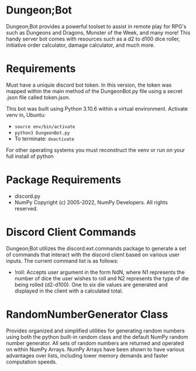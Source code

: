 # Dungeon;Bot
Dungeon;Bot provides a powerful toolset to assist in remote play for RPG's such as Dungeons and Dragons, Monster of the Week, and many more! This handy server bot comes with resources such as a d2 to d100 dice roller, initiative order calculator, damage calculator, and much more.

# Requirements
Must have a uniquie discord bot token. In this version, the token was mapped within the main method of the DungeonBot.py file using a secret .json file called token.json.

This bot was built using Python 3.10.6 within a virtual environment. Activate venv in,
Ubuntu:
 - ```source env/bin/activate```
 - ```python3 DungeonBot.py```
 - To terminate: ```deactivate```

For other operating systems you must reconstruct the venv or run on your full install of python

# Package Requirements
 - discord.py
 - NumPy
 Copyright (c) 2005-2022, NumPy Developers.
 All rights reserved.
 
# Discord Client Commands
Dungeon;Bot utilizes the discord.ext.commands package to generate a set of commands that interact with the discord client based on various user inputs. The current command list is as follows:
 - !roll: Accepts user argument in the form NdN, where N1 represents the number of dice the user wishes to roll and N2 represents the type of die being rolled (d2-d100). One to six die values are generated and displayed in the client with a calculated total.

# RandomNumberGenerator Class
Provides organized and simplified utilities for generating random numbers using both the python built-in random class and the default NumPy random number generator. All sets of random numbers are returned and operated on within NumPy Arrays. NumPy Arrays have been shown to have various advantages over lists, including lower memory demands and faster computation speeds. 
